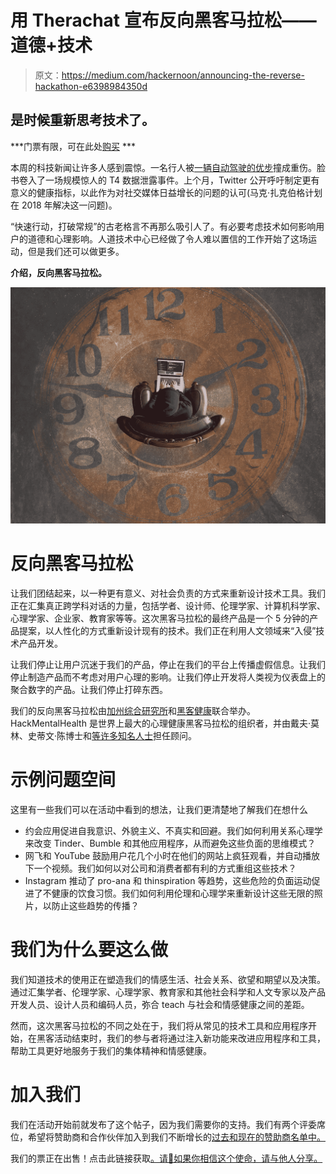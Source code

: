 # 用 Therachat 宣布反向黑客马拉松——道德+技术

> 原文：<https://medium.com/hackernoon/announcing-the-reverse-hackathon-e6398984350d>

## 是时候重新思考技术了。

***门票有限，可在此处[购买](https://www.eventbrite.com/e/reverse-hackathon-at-ciis-humanities-tech-tickets-44007079359) ***

本周的科技新闻让许多人感到震惊。一名行人被[一辆自动驾驶的优步](http://money.cnn.com/2018/03/20/news/companies/self-driving-uber-death/index.html)撞成重伤。脸书卷入了一场规模惊人的 T4 数据泄露事件。上个月，Twitter 公开呼吁制定更有意义的健康指标，以此作为对社交媒体日益增长的问题的认可(马克·扎克伯格计划在 2018 年解决这一问题)。

“快速行动，打破常规”的古老格言不再那么吸引人了。有必要考虑技术如何影响用户的道德和心理影响。人道技术中心已经做了令人难以置信的工作开始了这场运动，但是我们还可以做更多。

**介绍，反向黑客马拉松。**

![](img/b38ff04cb8a5665979937b84be2d0f26.png)

# 反向黑客马拉松

让我们团结起来，以一种更有意义、对社会负责的方式来重新设计技术工具。我们正在汇集真正跨学科对话的力量，包括学者、设计师、伦理学家、计算机科学家、心理学家、企业家、教育家等等。这次黑客马拉松的最终产品是一个 5 分钟的产品提案，以人性化的方式重新设计现有的技术。我们正在利用人文领域来“入侵”技术产品开发。

让我们停止让用户沉迷于我们的产品，停止在我们的平台上传播虚假信息。让我们停止制造产品而不考虑对用户心理的影响。让我们停止开发将人类视为仪表盘上的聚合数字的产品。让我们停止打碎东西。

我们的反向黑客马拉松由[加州综合研究所](https://www.ciis.edu/)和[黑客健康](http://hackmentalhealth.care)联合举办。HackMentalHealth 是世界上最大的心理健康黑客马拉松的组织者，并由戴夫·莫林、史蒂文·陈博士和[等许多知名人士](http://hackmentalhealth.care/advisors/)担任顾问。

# 示例问题空间

这里有一些我们可以在活动中看到的想法，让我们更清楚地了解我们在想什么

*   约会应用促进自我意识、外貌主义、不真实和回避。我们如何利用关系心理学来改变 Tinder、Bumble 和其他应用程序，从而避免这些负面的思维模式？
*   网飞和 YouTube 鼓励用户花几个小时在他们的网站上疯狂观看，并自动播放下一个视频。我们如何以对公司和消费者都有利的方式重组这些技术？
*   Instagram 推动了 pro-ana 和 thinspiration 等趋势，这些危险的负面运动促进了不健康的饮食习惯。我们如何利用伦理和心理学来重新设计这些无限的照片，以防止这些趋势的传播？

# 我们为什么要这么做

我们知道技术的使用正在塑造我们的情感生活、社会关系、欲望和期望以及决策。通过汇集学者、伦理学家、心理学家、教育家和其他社会科学和人文专家以及产品开发人员、设计人员和编码人员，弥合 teach 与社会和情感健康之间的差距。

然而，这次黑客马拉松的不同之处在于，我们将从常见的技术工具和应用程序开始，在黑客活动结束时，我们的参与者将通过注入新功能来改进应用程序和工具，帮助工具更好地服务于我们的集体精神和情感健康。

# 加入我们

我们在活动开始前就发布了这个帖子，因为我们需要你的支持。我们有两个评委席位，希望将赞助商和合作伙伴加入到我们不断增长的[过去和现在的赞助商名单中。](https://www.hackmentalhealth.care/partners/)

我们的票正在出售！点击此链接获取[。请👏如果你相信这个使命，请与他人分享。](http://hackmentalhealth.care/join)